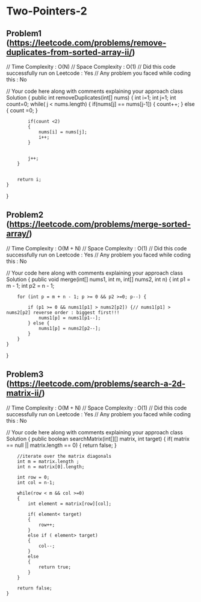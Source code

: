 # Two-Pointers-2

## Problem1 (https://leetcode.com/problems/remove-duplicates-from-sorted-array-ii/)
// Time Complexity : O(N)
// Space Complexity : O(1)
// Did this code successfully run on Leetcode : Yes
// Any problem you faced while coding this : No


// Your code here along with comments explaining your approach
class Solution {
    public int removeDuplicates(int[] nums) {
        int i=1;
        int j=1;
        int count=0;
        while( j < nums.length)
        {
            if(nums[j] == nums[j-1])
            {
                count++;
            }
            else
            {
                count =0;
            }
            
            if(count <2)
            {
                nums[i] = nums[j];
                i++;
            }
            
            
            j++;
        }
        
        
        return i;
    }
}

## Problem2 (https://leetcode.com/problems/merge-sorted-array/)
// Time Complexity : O(M + N)
// Space Complexity : O(1)
// Did this code successfully run on Leetcode : Yes
// Any problem you faced while coding this : No


// Your code here along with comments explaining your approach
class Solution {
    public void merge(int[] nums1, int m, int[] nums2, int n) {
        int p1 = m - 1;
        int p2 = n - 1;
        
        
        for (int p = m + n - 1; p >= 0 && p2 >=0; p--) {
        
            if (p1 >= 0 && nums1[p1] > nums2[p2]) {// nums1[p1] > nums2[p2] reverse order : biggest first!!!
                nums1[p] = nums1[p1--];
            } else {
                nums1[p] = nums2[p2--];
            }
        }
    }
}


## Problem3 (https://leetcode.com/problems/search-a-2d-matrix-ii/)
// Time Complexity : O(M + N)
// Space Complexity : O(1)
// Did this code successfully run on Leetcode : Yes
// Any problem you faced while coding this : No


// Your code here along with comments explaining your approach
class Solution {
    public boolean searchMatrix(int[][] matrix, int target) {
       if( matrix == null || matrix.length == 0)
       {
           return false;
       }
        
        //iterate over the matrix diagonals 
        int m = matrix.length ;
        int n = matrix[0].length;
        
        int row = 0;
        int col = n-1;
        
        while(row < m && col >=0)
        {
            int element = matrix[row][col];
            
            if( element< target)
            {
                row++;
            }
            else if ( element> target)
            {
                col--;
            }
            else
            {
                return true;
            }
        }
        
        return false;
    }

